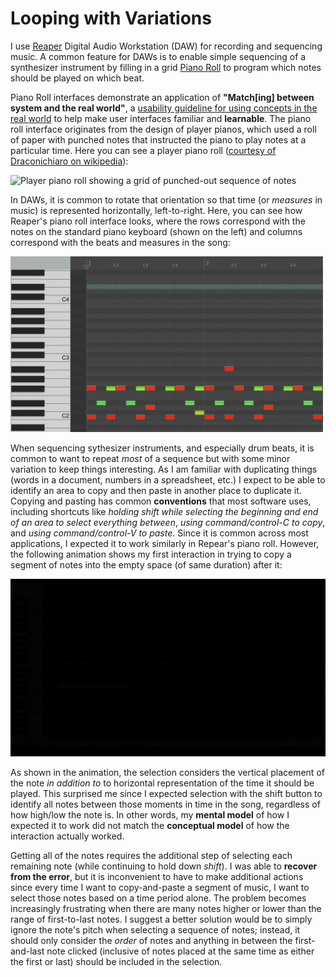 # Looping with Variations

I use [Reaper](https://reaper.fm/) Digital Audio Workstation (DAW) for recording and sequencing music. A common feature for DAWs is to enable simple sequencing of a synthesizer instrument by filling in a grid [Piano Roll](https://en.wikipedia.org/wiki/Piano_roll) to program which notes should be played on which beat.

Piano Roll interfaces demonstrate an application of **"Match[ing] between system and the real world"**, a [usability guideline for using concepts in the real world](https://www.nngroup.com/articles/ten-usability-heuristics/) to help make user interfaces familiar and **learnable**. The piano roll interface originates from the design of player pianos, which used a roll of paper with punched notes that instructed the piano to play notes at a particular time. Here you can see a player piano roll ([courtesy of Draconichiaro on wikipedia](https://en.wikipedia.org/wiki/Player_piano)):

<img alt="Player piano roll showing a grid of punched-out sequence of notes" src="https://upload.wikimedia.org/wikipedia/commons/thumb/d/d2/PlayerPianoRoll.jpg/1920px-PlayerPianoRoll.jpg" style="width:500px;"/>

In DAWs, it is common to rotate that orientation so that time (or *measures* in music) is represented horizontally, left-to-right. Here, you can see how Reaper's piano roll interface looks, where the rows correspond with the notes on the standard piano keyboard (shown on the left) and columns correspond with the beats and measures in the song:

<img alt="Piano roll interface with a grid so x-axis is the time of the beat and y-axis is the note frequency" src="../assets/pianoroll.png" style="width:500px;"/>

When sequencing sythesizer instruments, and especially drum beats, it is common to want to repeat *most* of a sequence but with some minor variation to keep things interesting. As I am familiar with duplicating things (words in a document, numbers in a spreadsheet, etc.) I expect to be able to identify an area to copy and then paste in another place to duplicate it. Copying and pasting has common **conventions** that most software uses, including shortcuts like *holding shift while selecting the beginning and end of an area to select everything between*, *using command/control-C to copy*, and *using command/control-V to paste*. Since it is common across most applications, I expected it to work similarly in Repear's piano roll. However, the following animation shows my first interaction in trying to copy a segment of notes into the empty space (of same duration) after it:

<img alt="Selecting the first note and then the last note selects most notes, but not the upper-most (vertical) note, which requires additional actions" src="../assets/shift-right.gif" style="width=500px;"/>

As shown in the animation, the selection considers the vertical placement of the note *in addition to* to horizontal representation of the time it should be played. This surprised me since I expected selection with the shift button to identify all notes between those moments in time in the song, regardless of how high/low the note is. In other words, my **mental model** of how I expected it to work did not match the **conceptual model** of how the interaction actually worked.

Getting all of the notes requires the additional step of selecting each remaining note (while continuing to hold down *shift*). I was able to **recover from the error**, but it is inconvenient to have to make additional actions since every time I want to copy-and-paste a segment of music, I want to select those notes based on a time period alone. The problem becomes increasingly frustrating when there are many notes higher or lower than the range of first-to-last notes. I suggest a better solution would be to simply ignore the note's pitch when selecting a sequence of notes; instead, it should only consider the *order* of notes and anything in between the first-and-last note clicked (inclusive of notes placed at the same time as either the first or last) should be included in the selection.


